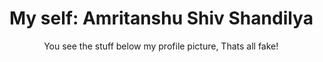 # My self: Amritanshu Shiv Shandilya

&nbsp;&nbsp;&nbsp;&nbsp;&nbsp;&nbsp;&nbsp;&nbsp;&nbsp;&nbsp;&nbsp;&nbsp;&nbsp;&nbsp;You see the stuff below my profile picture, Thats all fake!
